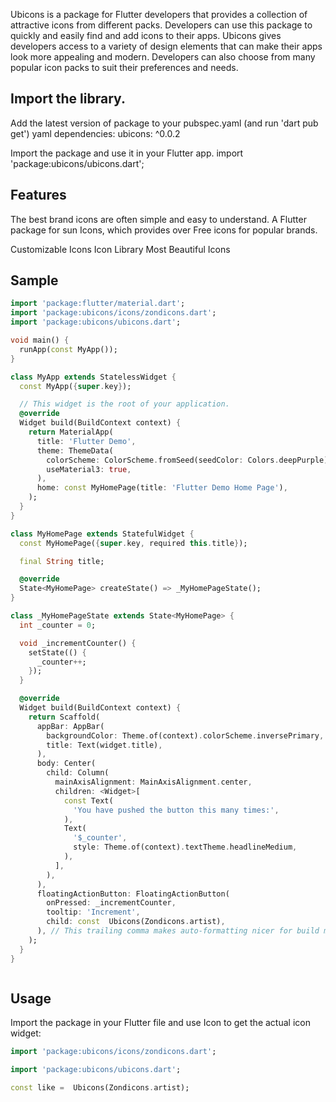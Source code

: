 Ubicons is a package for Flutter developers that provides a collection of attractive icons from different packs.
Developers can use this package to quickly and easily find and add icons to their apps. Ubicons gives developers access
to a variety of design elements that can make their apps look more appealing and modern. Developers can also choose from
many popular icon packs to suit their preferences and needs.

## Import the library.

Add the latest version of package to your pubspec.yaml (and run 'dart pub get') yaml dependencies: ubicons: ^0.0.2

Import the package and use it in your Flutter app. import 'package:ubicons/ubicons.dart';

## Features

The best brand icons are often simple and easy to understand. A Flutter package for sun Icons, which provides over Free icons for popular brands.

Customizable Icons
Icon Library
Most Beautiful Icons

## Sample

```dart
import 'package:flutter/material.dart';
import 'package:ubicons/icons/zondicons.dart';
import 'package:ubicons/ubicons.dart';

void main() {
  runApp(const MyApp());
}

class MyApp extends StatelessWidget {
  const MyApp({super.key});

  // This widget is the root of your application.
  @override
  Widget build(BuildContext context) {
    return MaterialApp(
      title: 'Flutter Demo',
      theme: ThemeData(
        colorScheme: ColorScheme.fromSeed(seedColor: Colors.deepPurple),
        useMaterial3: true,
      ),
      home: const MyHomePage(title: 'Flutter Demo Home Page'),
    );
  }
}

class MyHomePage extends StatefulWidget {
  const MyHomePage({super.key, required this.title});

  final String title;

  @override
  State<MyHomePage> createState() => _MyHomePageState();
}

class _MyHomePageState extends State<MyHomePage> {
  int _counter = 0;

  void _incrementCounter() {
    setState(() {
      _counter++;
    });
  }

  @override
  Widget build(BuildContext context) {
    return Scaffold(
      appBar: AppBar(
        backgroundColor: Theme.of(context).colorScheme.inversePrimary,
        title: Text(widget.title),
      ),
      body: Center(
        child: Column(
          mainAxisAlignment: MainAxisAlignment.center,
          children: <Widget>[
            const Text(
              'You have pushed the button this many times:',
            ),
            Text(
              '$_counter',
              style: Theme.of(context).textTheme.headlineMedium,
            ),
          ],
        ),
      ),
      floatingActionButton: FloatingActionButton(
        onPressed: _incrementCounter,
        tooltip: 'Increment',
        child: const  Ubicons(Zondicons.artist),
      ), // This trailing comma makes auto-formatting nicer for build methods.
    );
  }
}



```

## Usage

Import the package in your Flutter file and use Icon to get the actual icon widget:

```dart
import 'package:ubicons/icons/zondicons.dart';
```
```dart
import 'package:ubicons/ubicons.dart';
```

```dart
const like =  Ubicons(Zondicons.artist);
```


